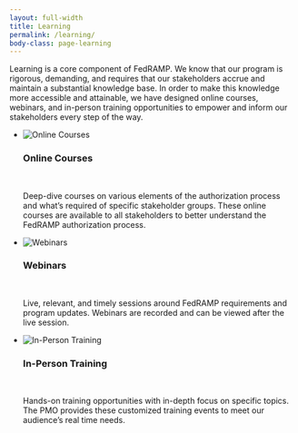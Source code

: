 ```yaml
---
layout: full-width
title: Learning
permalink: /learning/
body-class: page-learning
---
```


Learning is a core component of FedRAMP. We know that our program is rigorous, demanding, and requires that our stakeholders accrue and maintain a substantial knowledge base. In order to make this knowledge more accessible and attainable, we have designed online courses, webinars, and in-person training opportunities to empower and inform our stakeholders every step of the way. 

<ul class="learning-group">
	<li class="online">
		<img src="{{site.baseurl}}/assets/img/training-icon.png" alt="Online Courses" title="Online Courses">
		<h3>Online Courses</h3><br>
		<p>Deep-dive courses on various elements of the authorization process and what’s required of specific stakeholder groups. These online courses are available to all stakeholders to better understand the FedRAMP authorization process.</p>
	</li>
	<li class="webinars">
		<img src="{{site.baseurl}}/assets/img/webinar-icon.png" alt="Webinars" title="Webinars">
		<h3>Webinars</h3><br>
		<p>Live, relevant, and timely sessions around FedRAMP requirements and program updates. Webinars are recorded and can be viewed after the live session.</p>
	</li>
	<li class="in-person">
		<img src="{{site.baseurl}}/assets/img/in-person-icon.png" alt="In-Person Training" title="In-Person Training">
		<h3>In-Person Training</h3><br>
		<p>Hands-on training opportunities with in-depth focus on specific topics. The PMO provides these customized training events to meet our audience’s real time needs.</p>
	</li>
</ul>
